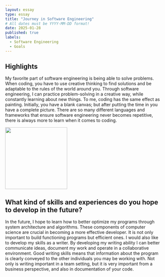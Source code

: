 ```yaml
---
layout: essay
type: essay
title: "Journey in Software Engineering"
# All dates must be YYYY-MM-DD format!
date: 2025-01-28
published: true
labels:
  - Software Engineering
  - Goals
---
```

## Highlights
My favorite part of software engineering is being able to solve problems. When coding, you have to use creative thinking to find solutions and be adaptable to the rules of the world around you. 
Through software engineering, I can practice problem-solving in a creative way, while constantly learning about new things. To me, coding has the same effect as painting. Initially, you have a blank canvas; but after putting the time in you have a complete picture. There are so many different languages and frameworks that ensure software engineering never becomes repetitive, there is always more to learn when it comes to coding. 

<img width="200px" class="rounded float-start pe-4" src="https://static.vecteezy.com/system/resources/thumbnails/007/608/410/small_2x/looking-forward-to-the-future-of-business-with-ambitious-vision-strategy-career-goals-leadership-inspiration-motivation-ambition-or-the-decision-to-progress-confidently-vector.jpg">

## What kind of skills and experiences do you hope to develop in the future?
In the future, I hope to learn how to better optimize my programs through system architecture and algorithms. These components of computer science are crucial in becoming a more effective developer. It is not only important to build functioning programs but efficient ones. 
I would also like to develop my skills as a writer. By developing my writing ability I can better communicate ideas, document my work and operate in a collaborative environment. Good writing skills means that information about the program is clearly conveyed to the other individuals you may be working with. Not only is writing important in a team setting, but it is very important from a business perspective, and also in documentation of your code. 
